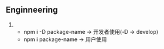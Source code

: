 ## Enginneering

1. 
    - npm i -D package-name -> 开发者使用(-D -> develop)
    - npm i package-name -> 用户使用